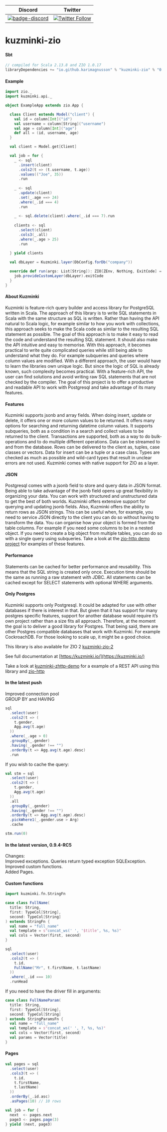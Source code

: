 | Discord | Twitter |
| --- | --- |
| [![badge-discord](https://img.shields.io/discord/629491597070827530?logo=discord)](https://discord.com/channels/629491597070827530/1063139826636963931) | [![Twitter Follow](https://img.shields.io/twitter/follow/kuzminki_lib?label=follow&style=flat&logo=twitter&color=brightgreen)](https://twitter.com/kuzminki_lib) |

# kuzminki-zio

#### Sbt
```sbt
// compiled for Scala 2.13.8 and ZIO 1.0.17
libraryDependencies += "io.github.karimagnusson" % "kuzminki-zio" % "0.9.4-RC5"
```

#### Example
```scala
import zio._
import kuzminki.api._

object ExampleApp extends zio.App {

  class Client extends Model("client") {
    val id = column[Int]("id")
    val username = column[String]("username")
    val age = column[Int]("age")
    def all = (id, username, age)
  }

  val client = Model.get[Client]

  val job = for {
    _ <- sql
      .insert(client)
      .cols2(t => (t.username, t.age))
      .values(("Joe", 35))
      .run
    
    _ <- sql
      .update(client)
      .set(_.age ==> 24)
      .where(_.id === 4)
      .run
    
    _ <- sql.delete(client).where(_.id === 7).run
    
    clients <- sql
      .select(client)
      .cols3(_.all)
      .where(_.age > 25)
      .run
    
  } yield clients

  val dbLayer = Kuzminki.layer(DbConfig.forDb("company"))

  override def run(args: List[String]): ZIO[ZEnv, Nothing, ExitCode] = {
    job.provideCustomLayer(dbLayer).exitCode
  }
}
```

#### About Kuzminki
Kuzminki is feature-rich query builder and access library for PostgreSQL written in Scala. The approach of this library is to write SQL statements in Scala with the same structure as SQL is written. Rather than having the API natural to Scala logic, for example similar to how you work with collections, this approach seeks to make the Scala code as similar to the resulting SQL statement as possible. The goal of this approach is to make it easy to read the code and understand the resulting SQL statement. It should also make the API intuitive and easy to memorise. With this approach, it becomes practical to write quite complicated queries while still being able to understand what they do. For example subqueries and queries where column values are modified. With a different approach, the user would have to learn the libraries own unique logic. But since the logic of SQL is already known, such complexity becomes practical. With a feature-rich API, the user can find solutions and avoid writing raw SQL statements that are not checked by the compiler. The goal of this project is to offer a productive and readable API to work with Postgresql and take advantage of its many features.

#### Features
Kuzminki supports jsonb and array fields. When doing insert, update or delete, it offers one or more column values to be returned. It offers many options for searching and returning datetime column values. It supports subqueries, both as a condition in a search and collect values to be returned to the client. Transactions are supported, both as a way to do bulk-operations and to do multiple different operations. Data can be streamed to and from the database. Rows can be delivered to the client as, tuples, case classes or vectors. Data for insert can be a tuple or a case class. Types are checked as much as possible and wild-card types that result in unclear errors are not used. Kuzminki comes with native support for ZIO as a layer.

#### JSON
Postgresql comes with a jsonb field to store and query data in JSON format. Being able to take advantage of the jsonb field opens up great flexibility in organizing your data. You can work with structured and unstructured data to get the best of both worlds. Kuzminki offers extensive support for querying and updating jsonb fields. Also, Kuzminki offers the ability to return rows as JSON strings. This can be useful when, for example, you need to service JSON directly to the client you can do so without having to transform the data. You can organise how your object is formed from the table columns. For example if you need some columns to be in a nested object. If you need to create a big object from multiple tables, you can do so with a single query using subqueries. Take a look at the [zio-http demo project](https://github.com/karimagnusson/kuzminki-zhttp-demo) for examples of these features.

#### Performance
Statements can be cached for better performance and reusability. This means that the SQL string is created only once. Execution time should be the same as running a raw statement with JDBC. All statements can be cached except for SELECT statements with optional WHERE arguments.

#### Only Postgres
Kuzminki supports only Postgresql. It could be adapted for use with other databases if there is interest in that. But given that it has support for many postgres specific features, support for another database would require it’s own project rather than a size fits all approach. Therefore, at the moment the goal is to deliver a good library for Postgres. That being said, there are other Postgres compatible databases that work with Kuzminki. For example CockroachDB. For those looking to scale up, it might be a good choice.

This library is also available for ZIO 2 [kuzminki-zio-2](https://github.com/karimagnusson/kuzminki-zio-2)  

See full documentation at [https://kuzminki.io/](https://kuzminki.io/)

Take a look at [kuzminki-zhttp-demo](https://github.com/karimagnusson/kuzminki-zhttp-demo) for a example of a REST API using this library and [zio-http](https://github.com/dream11/zio-http)

#### In the latest push
Improved connection pool  
GROUP BY and HAVING

```scala
sql
  .select(user)
  .cols2(t => (
    t.gender,
    Agg.avg(t.age)
  ))
  .where(_.age > 0)
  .groupBy(_.gender)
  .having(_.gender !== "")
  .orderBy(t => Agg.avg(t.age).desc)
  .run
```
If you wish to cache the query:
```scala
val stm = sql
  .select(user)
  .cols2(t => (
    t.gender,
    Agg.avg(t.age)
  ))
  .all
  .groupBy(_.gender)
  .having(_.gender !== "")
  .orderBy(t => Agg.avg(t.age).desc)
  .pickWhere1(_.gender.use > Arg)
  .cache

stm.run(0)
```

#### In the latest version, 0.9.4-RC5

Changes:  
Improved exceptions. Queries return typed exception SQLException.  
Improved custom functions.  
Added Pages.

#### Custom functions
```scala
import kuzminki.fn.StringFn

case class FullName(
  title: String,
  first: TypeCol[String],
  second: TypeCol[String]
) extends StringFn {
  val name = "full_name"
  val template = s"concat_ws(' ', '$title', %s, %s)"
  val cols = Vector(first, second)
}

sql
  .select(user)
  .cols2(t => (
    t.id,
    FullName("Mr", t.firstName, t.lastName)
  ))
  .where(_.id === 10)
  .runHead

```
If you need to have the driver fill in arguments:
```scala
case class FullNameParam(
  title: String,
  first: TypeCol[String],
  second: TypeCol[String]
) extends StringParamsFn {
  val name = "full_name"
  val template = s"concat_ws(' ', ?, %s, %s)"
  val cols = Vector(first, second)
  val params = Vector(title)
}
```

#### Pages
```scala
val pages = sql
  .select(user)
  .cols3(t => (
    t.id,
    t.firstName,
    t.lastName)
  ))
  .orderBy(_.id.asc)
  .asPages(10) // 10 rows

val job = for {
  next  <- pages.next
  page3 <- pages.page(3)
} yield (next, page3)
```








